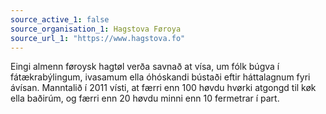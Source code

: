 ```yaml
---
source_active_1: false
source_organisation_1: Hagstova Føroya
source_url_1: "https://www.hagstova.fo"
---
```

Eingi almenn føroysk hagtøl verða savnað at vísa, um fólk búgva í fátækrabýlingum, ivasamum ella óhóskandi bústaði eftir háttalagnum fyri ávísan.
Manntalið í 2011 vísti, at færri enn 100 høvdu hvørki atgongd til køk ella baðirúm, og færri enn 20 høvdu minni enn 10 fermetrar í part.
